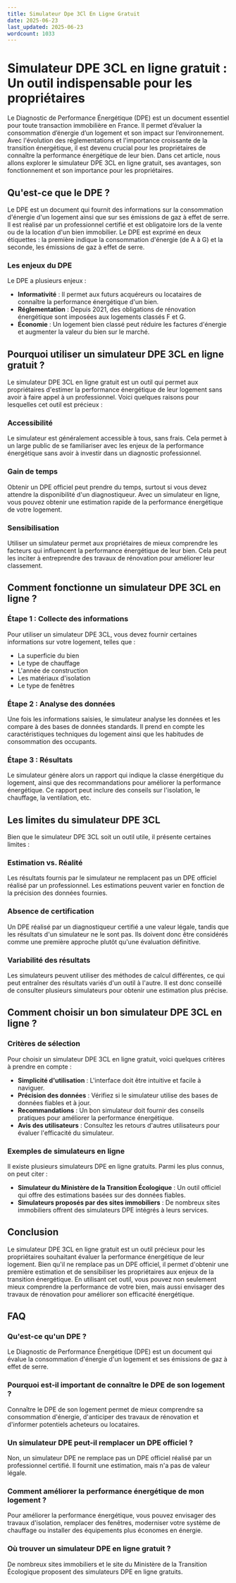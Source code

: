 ```yaml
---
title: Simulateur Dpe 3Cl En Ligne Gratuit
date: 2025-06-23
last_updated: 2025-06-23
wordcount: 1033
---
```


# Simulateur DPE 3CL en ligne gratuit : Un outil indispensable pour les propriétaires

Le Diagnostic de Performance Énergétique (DPE) est un document essentiel pour toute transaction immobilière en France. Il permet d’évaluer la consommation d’énergie d’un logement et son impact sur l’environnement. Avec l'évolution des réglementations et l'importance croissante de la transition énergétique, il est devenu crucial pour les propriétaires de connaître la performance énergétique de leur bien. Dans cet article, nous allons explorer le simulateur DPE 3CL en ligne gratuit, ses avantages, son fonctionnement et son importance pour les propriétaires.

## Qu'est-ce que le DPE ?

Le DPE est un document qui fournit des informations sur la consommation d'énergie d'un logement ainsi que sur ses émissions de gaz à effet de serre. Il est réalisé par un professionnel certifié et est obligatoire lors de la vente ou de la location d'un bien immobilier. Le DPE est exprimé en deux étiquettes : la première indique la consommation d'énergie (de A à G) et la seconde, les émissions de gaz à effet de serre.

### Les enjeux du DPE

Le DPE a plusieurs enjeux :

- **Informativité** : Il permet aux futurs acquéreurs ou locataires de connaître la performance énergétique d'un bien.
- **Réglementation** : Depuis 2021, des obligations de rénovation énergétique sont imposées aux logements classés F et G.
- **Économie** : Un logement bien classé peut réduire les factures d'énergie et augmenter la valeur du bien sur le marché.

## Pourquoi utiliser un simulateur DPE 3CL en ligne gratuit ?

Le simulateur DPE 3CL en ligne gratuit est un outil qui permet aux propriétaires d'estimer la performance énergétique de leur logement sans avoir à faire appel à un professionnel. Voici quelques raisons pour lesquelles cet outil est précieux :

### Accessibilité

Le simulateur est généralement accessible à tous, sans frais. Cela permet à un large public de se familiariser avec les enjeux de la performance énergétique sans avoir à investir dans un diagnostic professionnel.

### Gain de temps

Obtenir un DPE officiel peut prendre du temps, surtout si vous devez attendre la disponibilité d'un diagnostiqueur. Avec un simulateur en ligne, vous pouvez obtenir une estimation rapide de la performance énergétique de votre logement.

### Sensibilisation

Utiliser un simulateur permet aux propriétaires de mieux comprendre les facteurs qui influencent la performance énergétique de leur bien. Cela peut les inciter à entreprendre des travaux de rénovation pour améliorer leur classement.

## Comment fonctionne un simulateur DPE 3CL en ligne ?

### Étape 1 : Collecte des informations

Pour utiliser un simulateur DPE 3CL, vous devez fournir certaines informations sur votre logement, telles que :

- La superficie du bien
- Le type de chauffage
- L'année de construction
- Les matériaux d'isolation
- Le type de fenêtres

### Étape 2 : Analyse des données

Une fois les informations saisies, le simulateur analyse les données et les compare à des bases de données standards. Il prend en compte les caractéristiques techniques du logement ainsi que les habitudes de consommation des occupants.

### Étape 3 : Résultats

Le simulateur génère alors un rapport qui indique la classe énergétique du logement, ainsi que des recommandations pour améliorer la performance énergétique. Ce rapport peut inclure des conseils sur l'isolation, le chauffage, la ventilation, etc.

## Les limites du simulateur DPE 3CL

Bien que le simulateur DPE 3CL soit un outil utile, il présente certaines limites :

### Estimation vs. Réalité

Les résultats fournis par le simulateur ne remplacent pas un DPE officiel réalisé par un professionnel. Les estimations peuvent varier en fonction de la précision des données fournies.

### Absence de certification

Un DPE réalisé par un diagnostiqueur certifié a une valeur légale, tandis que les résultats d'un simulateur ne le sont pas. Ils doivent donc être considérés comme une première approche plutôt qu'une évaluation définitive.

### Variabilité des résultats

Les simulateurs peuvent utiliser des méthodes de calcul différentes, ce qui peut entraîner des résultats variés d'un outil à l'autre. Il est donc conseillé de consulter plusieurs simulateurs pour obtenir une estimation plus précise.

## Comment choisir un bon simulateur DPE 3CL en ligne ?

### Critères de sélection

Pour choisir un simulateur DPE 3CL en ligne gratuit, voici quelques critères à prendre en compte :

- **Simplicité d'utilisation** : L'interface doit être intuitive et facile à naviguer.
- **Précision des données** : Vérifiez si le simulateur utilise des bases de données fiables et à jour.
- **Recommandations** : Un bon simulateur doit fournir des conseils pratiques pour améliorer la performance énergétique.
- **Avis des utilisateurs** : Consultez les retours d'autres utilisateurs pour évaluer l'efficacité du simulateur.

### Exemples de simulateurs en ligne

Il existe plusieurs simulateurs DPE en ligne gratuits. Parmi les plus connus, on peut citer :

- **Simulateur du Ministère de la Transition Écologique** : Un outil officiel qui offre des estimations basées sur des données fiables.
- **Simulateurs proposés par des sites immobiliers** : De nombreux sites immobiliers offrent des simulateurs DPE intégrés à leurs services.

## Conclusion

Le simulateur DPE 3CL en ligne gratuit est un outil précieux pour les propriétaires souhaitant évaluer la performance énergétique de leur logement. Bien qu'il ne remplace pas un DPE officiel, il permet d'obtenir une première estimation et de sensibiliser les propriétaires aux enjeux de la transition énergétique. En utilisant cet outil, vous pouvez non seulement mieux comprendre la performance de votre bien, mais aussi envisager des travaux de rénovation pour améliorer son efficacité énergétique.

## FAQ

### Qu'est-ce qu'un DPE ?

Le Diagnostic de Performance Énergétique (DPE) est un document qui évalue la consommation d'énergie d'un logement et ses émissions de gaz à effet de serre.

### Pourquoi est-il important de connaître le DPE de son logement ?

Connaître le DPE de son logement permet de mieux comprendre sa consommation d'énergie, d'anticiper des travaux de rénovation et d'informer potentiels acheteurs ou locataires.

### Un simulateur DPE peut-il remplacer un DPE officiel ?

Non, un simulateur DPE ne remplace pas un DPE officiel réalisé par un professionnel certifié. Il fournit une estimation, mais n'a pas de valeur légale.

### Comment améliorer la performance énergétique de mon logement ?

Pour améliorer la performance énergétique, vous pouvez envisager des travaux d'isolation, remplacer des fenêtres, moderniser votre système de chauffage ou installer des équipements plus économes en énergie.

### Où trouver un simulateur DPE en ligne gratuit ?

De nombreux sites immobiliers et le site du Ministère de la Transition Écologique proposent des simulateurs DPE en ligne gratuits.